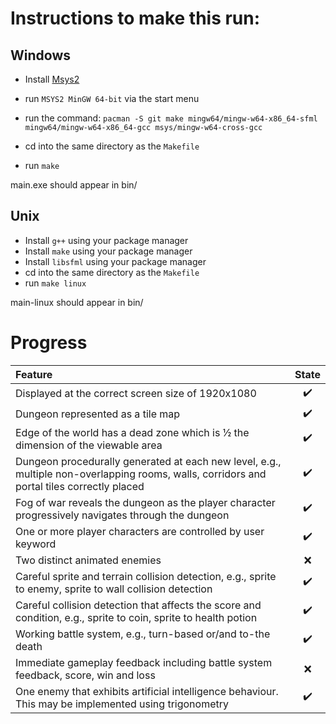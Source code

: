 # Instructions to make this run:

## Windows

- Install [Msys2](https://www.msys2.org/)
- run `MSYS2 MinGW 64-bit` via the start menu
- run the command:
`pacman -S git make mingw64/mingw-w64-x86_64-sfml mingw64/mingw-w64-x86_64-gcc msys/mingw-w64-cross-gcc`

- cd into the same directory as the `Makefile`
- run `make`

main.exe should appear in bin/

## Unix

- Install `g++` using your package manager
- Install `make` using your package manager
- Install `libsfml` using your package manager
- cd into the same directory as the `Makefile`
- run `make linux`

main-linux should appear in bin/

# Progress
| Feature | State |
|:-- |:--:|
| Displayed	at	the	correct	screen	size	of	1920x1080 | :heavy_check_mark: |
| Dungeon	represented	as	a	tile	map	| :heavy_check_mark: |
| Edge	of	the	world	has	a	dead	zone	which	is	½	the	dimension	of	the	viewable	area | :heavy_check_mark: |
| Dungeon	procedurally	generated	at	each	new	level,	e.g.,	multiple	non-overlapping	rooms,	walls,	corridors	and	portal	tiles	correctly	placed | :heavy_check_mark: |
| Fog	of	war	reveals	the	dungeon	as	the	player	character	progressively	navigates	through	the	dungeon	| :heavy_check_mark: |
| One	or	more	player	characters	are	controlled	by	user	keyword	| :heavy_check_mark: |
| Two	distinct	animated	enemies | :x: |
| Careful	sprite	and	terrain	collision	detection,	e.g.,	sprite	to	enemy,	sprite	to	wall	collision	detection | :heavy_check_mark: |
| Careful	collision	detection that	affects	the	score	and	condition,	e.g.,	sprite	to	coin,	sprite	to	health	potion | :heavy_check_mark: |
| Working	battle	system,	e.g.,	turn-based	or/and to-the death | :heavy_check_mark: |
| Immediate	gameplay	feedback	including	battle	system	feedback,	score,	win	and	loss | :x: |
| One	enemy	that	exhibits	artificial	intelligence	behaviour.	This	may	be	implemented	using	trigonometry | :heavy_check_mark: |

